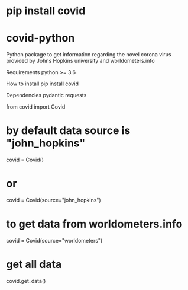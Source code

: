 # pip install covid

# covid-python

Python package to get information regarding the novel corona virus provided by Johns Hopkins university and worldometers.info

Requirements
python >= 3.6

How to install
pip install covid

Dependencies
pydantic
requests

from covid import Covid

# by default data source is "john_hopkins"
covid = Covid()

# or
covid = Covid(source="john_hopkins")

# to get data from worldometers.info
covid = Covid(source="worldometers")

# get all data
covid.get_data()
